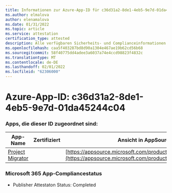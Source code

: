 ```yaml
---
title: Informationen zur Azure-App-ID für c36d31a2-8de1-4eb5-9e7d-01da45244c04
ms.author: elmalova
author: elenamalova
ms.date: 01/31/2022
ms.topic: article
ms.service: attestation
certification_type: attested
description: Alle verfügbaren Sicherheits- und Complianceinformationen für c36d31a2-8de1-4eb5-9e7d-01da45244c04.
ms.openlocfilehash: caa5f403287bd8d90a1304e467ae19b62cd56b68
ms.sourcegitcommit: 58f40775dd4adee3a6037a74e4ccd98823f4832c
ms.translationtype: MT
ms.contentlocale: de-DE
ms.lasthandoff: 02/01/2022
ms.locfileid: "62306000"
---
```

# <a name="azure-app-id-c36d31a2-8de1-4eb5-9e7d-01da45244c04"></a>Azure-App-ID: c36d31a2-8de1-4eb5-9e7d-01da45244c04


### <a name="apps-associated-with-this-id"></a>Apps, die dieser ID zugeordnet sind:
| **App-Name** | **Zertifiziert** | **Ansicht in AppSource** |
|--------------|---------------|-----------------------|
| [Project Migrator](https://docs.microsoft.com/microsoft-365-app-certification/forward/WA200003160) |  | [https://appsource.microsoft.com/product/office/WA200003160](https://appsource.microsoft.com/product/office/WA200003160) |

### <a name="microsoft-365-app-compliance-status"></a>Microsoft 365 App-Compliancestatus
- Publisher Attestaton Status: Completed
